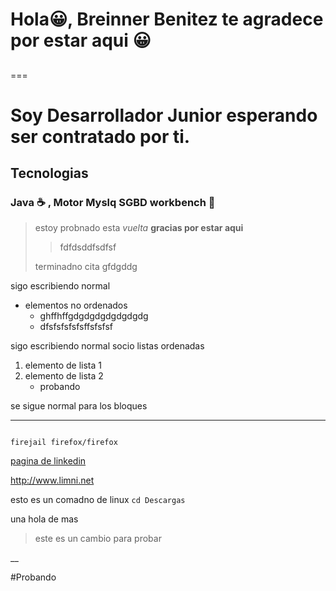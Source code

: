 # Hola😀, Breinner Benitez te agradece por estar aqui 😀
##  
===
# Soy Desarrollador Junior esperando ser contratado por ti.
## Tecnologias
### Java :coffee: , Motor Myslq SGBD workbench  :dolphin:
>estoy probnado esta *vuelta*   **gracias por estar aqui**
>
>>fdfdsddfsdfsf
>
>  terminadno cita gfdgddg

sigo escribiendo normal 

* elementos no ordenados 
   * ghffhffgdgdgdgdgdgdgdg
   * dfsfsfsfsfsffsfsfsf

sigo escribiendo normal socio listas ordenadas

1. elemento de lista 1
2. elemento de lista 2
    * probando 

se sigue normal para los bloques

___
~~~

firejail firefox/firefox

~~~

[pagina de linkedin](http://www.limni.net)	

<http://www.limni.net>


esto es un comadno de linux `cd Descargas`

una hola de mas

>este es un cambio para probar

__

#Probando
